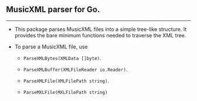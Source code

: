 ## MusicXML parser for Go.

---

- This package parses MusicXML files into a simple tree-like structure. It provides the bare minimum functions needed to traverse the XML tree.

- To parse a MusicXML file, use

  - `ParseXMLBytes(XMLData []byte)`.

  - `ParseXMLBuffer(XMLFileReader io.Reader)`.

  - `ParseXMLFile(XMLFilePath string)`.

  - `ParseMXLFile(MXLFilePath string)`
